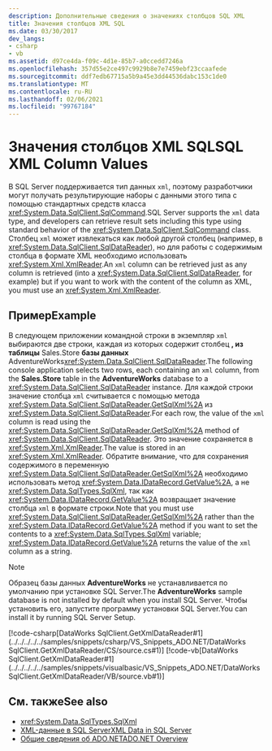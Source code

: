 ```yaml
---
description: Дополнительные сведения о значениях столбцов SQL XML
title: Значения столбцов XML SQL
ms.date: 03/30/2017
dev_langs:
- csharp
- vb
ms.assetid: d97ce4da-f09c-4d1e-85b7-a0ccedd7246a
ms.openlocfilehash: 357d55e2ce497c9929b8e7e7459ebf23ccaafede
ms.sourcegitcommit: ddf7edb67715a5b9a45e3dd44536dabc153c1de0
ms.translationtype: MT
ms.contentlocale: ru-RU
ms.lasthandoff: 02/06/2021
ms.locfileid: "99767184"
---
```

# <a name="sql-xml-column-values"></a><span data-ttu-id="f6ab6-103">Значения столбцов XML SQL</span><span class="sxs-lookup"><span data-stu-id="f6ab6-103">SQL XML Column Values</span></span>

<span data-ttu-id="f6ab6-104">В SQL Server поддерживается тип данных `xml`, поэтому разработчики могут получать результирующие наборы с данными этого типа с помощью стандартных средств класса <xref:System.Data.SqlClient.SqlCommand>.</span><span class="sxs-lookup"><span data-stu-id="f6ab6-104">SQL Server supports the `xml` data type, and developers can retrieve result sets including this type using standard behavior of the <xref:System.Data.SqlClient.SqlCommand> class.</span></span> <span data-ttu-id="f6ab6-105">Столбец `xml` может извлекаться как любой другой столбец (например, в <xref:System.Data.SqlClient.SqlDataReader>), но для работы с содержимым столбца в формате XML необходимо использовать <xref:System.Xml.XmlReader>.</span><span class="sxs-lookup"><span data-stu-id="f6ab6-105">An `xml` column can be retrieved just as any column is retrieved (into a <xref:System.Data.SqlClient.SqlDataReader>, for example) but if you want to work with the content of the column as XML, you must use an <xref:System.Xml.XmlReader>.</span></span>  
  
## <a name="example"></a><span data-ttu-id="f6ab6-106">Пример</span><span class="sxs-lookup"><span data-stu-id="f6ab6-106">Example</span></span>  

 <span data-ttu-id="f6ab6-107">В следующем приложении командной строки в экземпляр `xml` выбираются две строки, каждая из которых содержит столбец **, из таблицы** Sales.Store **базы данных** AdventureWorks<xref:System.Data.SqlClient.SqlDataReader>.</span><span class="sxs-lookup"><span data-stu-id="f6ab6-107">The following console application selects two rows, each containing an `xml` column, from the **Sales.Store** table in the **AdventureWorks** database to a <xref:System.Data.SqlClient.SqlDataReader> instance.</span></span> <span data-ttu-id="f6ab6-108">Для каждой строки значение столбца `xml` считывается с помощью метода <xref:System.Data.SqlClient.SqlDataReader.GetSqlXml%2A> из <xref:System.Data.SqlClient.SqlDataReader>.</span><span class="sxs-lookup"><span data-stu-id="f6ab6-108">For each row, the value of the `xml` column is read using the <xref:System.Data.SqlClient.SqlDataReader.GetSqlXml%2A> method of <xref:System.Data.SqlClient.SqlDataReader>.</span></span> <span data-ttu-id="f6ab6-109">Это значение сохраняется в <xref:System.Xml.XmlReader>.</span><span class="sxs-lookup"><span data-stu-id="f6ab6-109">The value is stored in an <xref:System.Xml.XmlReader>.</span></span> <span data-ttu-id="f6ab6-110">Обратите внимание, что для сохранения содержимого в переменную <xref:System.Data.SqlClient.SqlDataReader.GetSqlXml%2A> необходимо использовать метод <xref:System.Data.IDataRecord.GetValue%2A>, а не <xref:System.Data.SqlTypes.SqlXml>, так как <xref:System.Data.IDataRecord.GetValue%2A> возвращает значение столбца `xml` в формате строки.</span><span class="sxs-lookup"><span data-stu-id="f6ab6-110">Note that you must use <xref:System.Data.SqlClient.SqlDataReader.GetSqlXml%2A> rather than the <xref:System.Data.IDataRecord.GetValue%2A> method if you want to set the contents to a <xref:System.Data.SqlTypes.SqlXml> variable; <xref:System.Data.IDataRecord.GetValue%2A> returns the value of the `xml` column as a string.</span></span>  
  
> [!NOTE]
> <span data-ttu-id="f6ab6-111">Образец базы данных **AdventureWorks** не устанавливается по умолчанию при установке SQL Server.</span><span class="sxs-lookup"><span data-stu-id="f6ab6-111">The **AdventureWorks** sample database is not installed by default when you install SQL Server.</span></span> <span data-ttu-id="f6ab6-112">Чтобы установить его, запустите программу установки SQL Server.</span><span class="sxs-lookup"><span data-stu-id="f6ab6-112">You can install it by running SQL Server Setup.</span></span>  
  
 [!code-csharp[DataWorks SqlClient.GetXmlDataReader#1](../../../../../samples/snippets/csharp/VS_Snippets_ADO.NET/DataWorks SqlClient.GetXmlDataReader/CS/source.cs#1)]
 [!code-vb[DataWorks SqlClient.GetXmlDataReader#1](../../../../../samples/snippets/visualbasic/VS_Snippets_ADO.NET/DataWorks SqlClient.GetXmlDataReader/VB/source.vb#1)]  
  
## <a name="see-also"></a><span data-ttu-id="f6ab6-113">См. также</span><span class="sxs-lookup"><span data-stu-id="f6ab6-113">See also</span></span>

- <xref:System.Data.SqlTypes.SqlXml>
- [<span data-ttu-id="f6ab6-114">XML-данные в SQL Server</span><span class="sxs-lookup"><span data-stu-id="f6ab6-114">XML Data in SQL Server</span></span>](xml-data-in-sql-server.md)
- [<span data-ttu-id="f6ab6-115">Общие сведения об ADO.NET</span><span class="sxs-lookup"><span data-stu-id="f6ab6-115">ADO.NET Overview</span></span>](../ado-net-overview.md)
